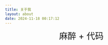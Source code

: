 ```yaml
---
title: 关于我
layout: about
date: 2024-11-18 00:17:12
---
```


<div style="text-align: center; font-size: 2em;">
  麻醉 + 代码
</div>
